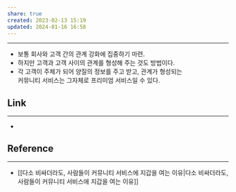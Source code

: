 ```yaml
---
share: true
created: 2023-02-13 15:19
updated: 2024-01-16 16:58
---
```


---
- 보통 회사와 고객 간의 관계 강화에 집중하기 마련. 
- 하지만 고객과 고객 사이의 관계를 형성해 주는 것도 방법이다.
- 각 고객이 주체가 되어 양질의 정보를 주고 받고, 관계가 형성되는  
  커뮤니티 서비스는 그자체로 프리미엄 서비스일 수 있다.





## Link
---
- 


## Reference
---
- [[다소 비싸더라도, 사람들이 커뮤니티 서비스에 지갑을 여는 이유|다소 비싸더라도, 사람들이 커뮤니티 서비스에 지갑을 여는 이유]]